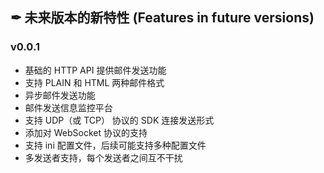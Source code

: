## ✒ 未来版本的新特性 (Features in future versions)

### v0.0.1
* 基础的 HTTP API 提供邮件发送功能
* 支持 PLAIN 和 HTML 两种邮件格式
* 异步邮件发送功能
* 邮件发送信息监控平台
* 支持 UDP（或 TCP） 协议的 SDK 连接发送形式
* 添加对 WebSocket 协议的支持
* 支持 ini 配置文件，后续可能支持多种配置文件
* 多发送者支持，每个发送者之间互不干扰